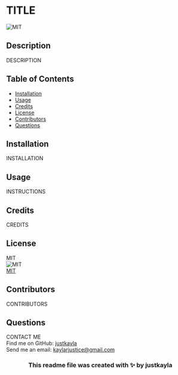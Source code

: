 
# TITLE

![MIT](https://img.shields.io/badge/License-MIT-brightgreen)

## Description
DESCRIPTION

## Table of Contents
- [Installation](#installation)
- [Usage](#usage)
- [Credits](#credits)
- [License](#license)
- [Contributors](#contributors)
- [Questions](#questions)

## Installation
INSTALLATION

## Usage
INSTRUCTIONS

## Credits
CREDITS

## License
MIT<br>
![MIT](https://img.shields.io/badge/License-MIT-brightgreen)<br>
[MIT](https://choosealicense.com/licenses/mit/)

## Contributors
CONTRIBUTORS

## Questions
CONTACT ME<br>
Find me on GitHub: [justkayla](https://github.com/justkayla)<br>
Send me an email: kaylarjustice@gmail.com

### <p align="center">This readme file was created with ✨ by justkayla</p>
